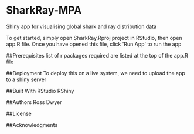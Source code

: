 # SharkRay-MPA
Shiny app for visualising global shark and ray distribution data

To get started, simply open SharkRay.Rproj project in RStudio, then open app.R file. Once you have opened this file, click 'Run App' to run the app

##Prerequisites
list of r packages required are listed at the top of the app.R file

##Deployment
To deploy this on a live system, we need to upload the app to a shiny server

##Built With
RStudio
RShiny

##Authors
Ross Dwyer

##License

##Acknowledgments

